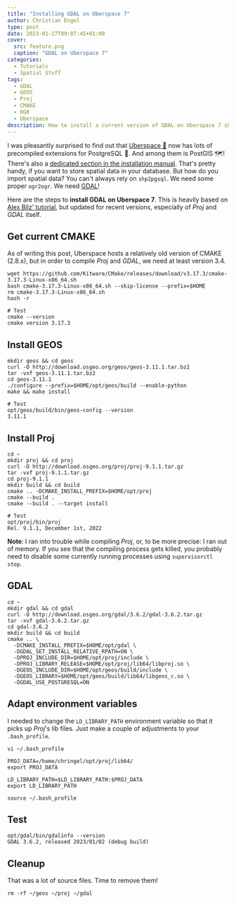 ```yaml
---
title: "Installing GDAL on Uberspace 7"
author: Christian Engel
type: post
date: 2023-01-27T09:07:45+01:00
cover:
  src: feature.png
  caption: "GDAL on Uberspace 7"
categories:
  - Tutorials
  - Spatial Stuff
tags:
  - GDAL
  - GEOS
  - Proj
  - CMAKE
  - OGR
  - Uberspace
description: How to install a current version of GDAL on Uberspace 7 shared hosting.
---
```


I was pleasantly surprised to find out that [Uberspace 🚀](https://uberspace.de/en/) now has lots of precompiled extensions for PostgreSQL 🐘. And among them is PostGIS 🗺️! There's also a [dedicated section in the installation manual](https://lab.uberspace.de/guide_postgresql/#postgis-spatially-enabling-the-database-using-postgis). That's pretty handy, if you want to store spatial data in your database. But how do you import spatial data? You can't always rely on `shp2pgsql`. We need some proper `ogr2ogr`. We need [GDAL](https://gdal.org/)!

Here are the steps to **install GDAL on Uberspace 7**. This is heavily based on [Alex Bilz' tutorial](https://www.alexbilz.com/post/2020-08-18-install-postgis-on-uberspace/), but updated for recent versions, especially of _Proj_ and _GDAL_ itself.

## Get current CMAKE

As of writing this post, Uberspace hosts a relatively old version of CMAKE (2.8.x), but in order to compile _Proj_ and _GDAL_, we need at least version 3.4.

```shell
wget https://github.com/Kitware/CMake/releases/download/v3.17.3/cmake-3.17.3-Linux-x86_64.sh
bash cmake-3.17.3-Linux-x86_64.sh --skip-license --prefix=$HOME
rm cmake-3.17.3-Linux-x86_64.sh
hash -r

# Test
cmake --version
cmake version 3.17.3
```

## Install GEOS

```shell
mkdir geos && cd geos
curl -O http://download.osgeo.org/geos/geos-3.11.1.tar.bz2
tar -vxf geos-3.11.1.tar.bz2
cd geos-3.11.1
./configure --prefix=$HOME/opt/geos/build --enable-python
make && make install

# Test
opt/geos/build/bin/geos-config --version
3.11.1
```

## Install Proj

```shell
cd ~
mkdir proj && cd proj
curl -O http://download.osgeo.org/proj/proj-9.1.1.tar.gz
tar -vxf proj-9.1.1.tar.gz
cd proj-9.1.1
mkdir build && cd build
cmake .. -DCMAKE_INSTALL_PREFIX=$HOME/opt/proj
cmake --build .
cmake --build . --target install

# Test
opt/proj/bin/proj
Rel. 9.1.1, December 1st, 2022
```

**Note**: I ran into trouble while compiling _Proj_, or, to be more precise: I ran out of memory. If you see that the compiling process gets killed, you probably need to disable some currently running processes using `supervisorctl stop`.

## GDAL

```shell
cd ~
mkdir gdal && cd gdal
curl -O http://download.osgeo.org/gdal/3.6.2/gdal-3.6.2.tar.gz
tar -xvf gdal-3.6.2.tar.gz
cd gdal-3.6.2
mkdir build && cd build
cmake .. \
  -DCMAKE_INSTALL_PREFIX=$HOME/opt/gdal \
  -DGDAL_SET_INSTALL_RELATIVE_RPATH=ON \
  -DPROJ_INCLUDE_DIR=$HOME/opt/proj/include \
  -DPROJ_LIBRARY_RELEASE=$HOME/opt/proj/lib64/libproj.so \
  -DGEOS_INCLUDE_DIR=$HOME/opt/geos/build/include \
  -DGEOS_LIBRARY=$HOME/opt/geos/build/lib64/libgeos_c.so \
  -DGDAL_USE_POSTGRESQL=ON
```

## Adapt environment variables

I needed to change the `LD_LIBRARY_PATH` environment variable so that it picks up _Proj_'s lib files. Just make a couple of adjustments to your `.bash_profile`.

`vi ~/.bash_profile`

```
PROJ_DATA=/home/chringel/opt/proj/lib64/
export PROJ_DATA

LD_LIBRARY_PATH=$LD_LIBRARY_PATH:$PROJ_DATA
export LD_LIBRARY_PATH
```

`source ~/.bash_profile`

## Test

```shell
opt/gdal/bin/gdalinfo --version
GDAL 3.6.2, released 2023/01/02 (debug build)
```

## Cleanup

That was a lot of source files. Time to remove them!

```shell
rm -rf ~/geos ~/proj ~/gdal
```
